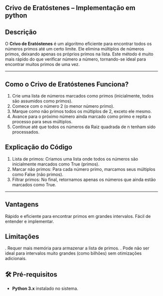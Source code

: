 
## Crivo de Eratóstenes – Implementação em python

## Descrição
O **Crivo de Eratóstenes** é um algoritmo eficiente para encontrar todos os números primos até um certo limite. Ele elimina múltiplos de números primos, deixando apenas os próprios primos na lista. Este método é muito mais rápido do que verificar número a número, tornando-se ideal para encontrar muitos primos de uma vez.

---

## Como o Crivo de Eratóstenes Funciona?
1. Crie uma lista de números marcados como primos (inicialmente, todos são assumidos como primos).
2. Comece com o número 2 (o menor número primo).
3. Marque como não primos todos os múltiplos de 2, exceto ele mesmo.
4. Avance para o próximo número ainda marcado como primo e repita o processo para seus múltiplos.
4. Continue até que todos os números da Raiz quadrada de n tenham sido processados.

## Explicação do Código

1. Lista de primos: Criamos uma lista onde todos os números são inicialmente marcados como True (primos).
2. Marcar não primos: Para cada número primo, marcamos seus múltiplos como False (não primos).
3. Filtrar primos: No final, retornamos apenas os números que ainda estão marcados como True.
---

## Vantagens
Rápido e eficiente para encontrar primos em grandes intervalos.
Fácil de entender e implementar.

## Limitações
. Requer mais memória para armazenar a lista de primos.
. Pode não ser ideal para intervalos muito grandes (como bilhões) sem otimizações adicionais.


## 🛠 Pré-requisitos
- **Python 3.x** instalado no sistema.




